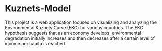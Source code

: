 # Kuznets-Model
This project is a web application focused on visualizing and analyzing the Environmental Kuznets Curve (EKC) for various countries. The EKC hypothesis suggests that as an economy develops, environmental degradation initially increases and then decreases after a certain level of income per capita is reached.
